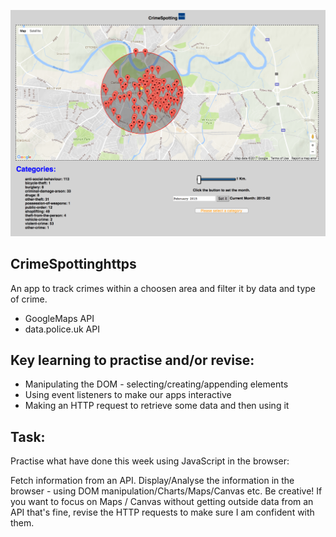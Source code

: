 ![UML Diagram](https://github.com/danie16arrido/CrimeSpotting/blob/master/Screen%20Shot%202017-06-25%20at%2021.51.01.png)

## CrimeSpottinghttps

An app to track crimes within a choosen area and filter it by data and type of crime.

- GoogleMaps API
- data.police.uk API

## Key learning to practise and/or revise:

 - Manipulating the DOM - selecting/creating/appending elements
  - Using event listeners to make our apps interactive
   - Making an HTTP request to retrieve some data and then using it 

## Task:

Practise what have done this week using JavaScript in the browser:

Fetch information from an API.
Display/Analyse the information in the browser - using DOM manipulation/Charts/Maps/Canvas etc. Be creative! If you want to focus on Maps / Canvas without getting outside data from an API that's fine, revise the HTTP requests to make sure I am confident with them.
